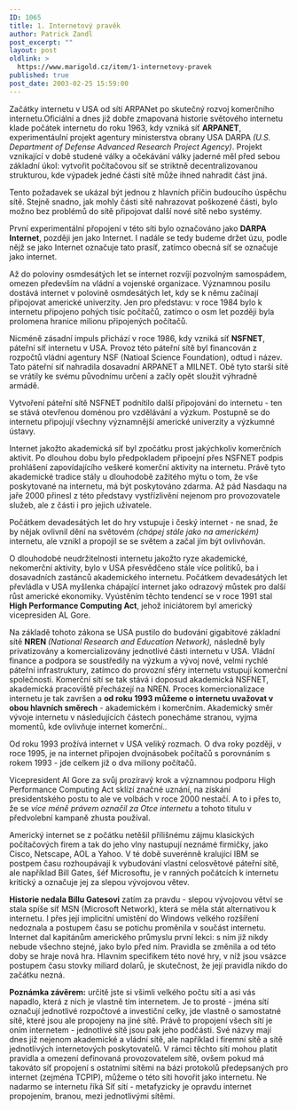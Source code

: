 ```yaml
---
ID: 1065
title: 1. Internetový pravěk
author: Patrick Zandl
post_excerpt: ""
layout: post
oldlink: >
  https://www.marigold.cz/item/1-internetovy-pravek
published: true
post_date: 2003-02-25 15:59:00
---
```

Začátky internetu v USA od sítí ARPANet po skutečný rozvoj komerčního internetu.<!--more-->Oficiální a dnes již dobře zmapovaná historie světového internetu klade počátek internetu do roku 1963, kdy vzniká síť <STRONG>ARPANET</STRONG>, experimentáulní projekt agentury ministerstva obrany USA DARPA <EM>(U.S. Department of Defense Advanced Research Project Agency)</EM>. Projekt vznikající v době studené války a očekávání války jaderné měl před sebou základní úkol: vytvořit počítačovou síť se striktně decentralizovanou strukturou, kde výpadek jedné části sítě může ihned nahradit část jiná. 
<p>
Tento požadavek se ukázal být jednou z hlavních příčin budoucího úspěchu sítě. Stejně snadno, jak mohly části sítě nahrazovat poškozené části, bylo možno bez problémů do sítě připojovat další nové sítě nebo systémy. 
<p>
První experimentální přopojení v této síti bylo označováno jako <STRONG>DARPA Internet</STRONG>, později jen jako Internet. I nadále se tedy budeme držet úzu, podle nějž se jako Internet označuje tato prasíť, zatímco obecná síť se označuje jako internet. 
<p>
Až do poloviny osmdesátých let se internet rozvíjí pozvolným samospádem, omezen především na vládní a vojenské organizace. Významnou posilu dostává internet v polovině osmdesátých let, kdy se k němu začínají připojovat americké univerzity. Jen pro představu: v roce 1984 bylo k internetu připojeno pohých tisíc počítačů, zatímco o osm let později byla prolomena hranice milionu připojených počítačů.
<p>
Nicméně zásadní impuls přichází v roce 1986, kdy vzniká síť <STRONG>NSFNET</STRONG>, páteřní síť internetu v USA. Provoz této páteřní sítě byl financován z rozpočtů vládní agentury NSF (Natioal Science Foundation), odtud i název. Tato páteřní síť nahradila dosavadní ARPANET a MILNET. Obě tyto starší sítě se vrátily ke svému původnímu určení a začly opět sloužit výhradně armádě. 
<p>
Vytvoření páteřní sítě NSFNET podnítilo další připojování do internetu - ten se stává otevřenou doménou pro vzdělávání a výzkum. Postupně se do internetu připojují všechny významnější americké univerzity a výzkumné ústavy. 
<p>
Internet jakožto akademická síť byl zpočátku prost jakýchkoliv komerčních aktivit. Po dlouhou dobu bylo předpokladem připoejní přes NSFNET podpis prohlášení zapovídajícího veškeré komerční aktivity na internetu. Právě tyto akademické tradice stály u dlouhodobě zažitého mýtu o tom, že vše poskytované na internetu, má být poskytováno zdarma. Až pád Nasdaqu na jaře 2000 přinesl z této představy vystřízlivění nejenom pro provozovatele služeb, ale z části i pro jejich uživatele. 
<p>
Počátkem devadesátých let do hry vstupuje i český internet - ne snad, že by nějak ovlivnil dění na světovém<EM> (chápej stále jako na americkém)</EM> internetu, ale vznikl a propojil se se světem a začal jím být ovlivňován. 
<p>
O dlouhodobé neudržitelnosti internetu jakožto ryze akademické, nekomerční aktivity, bylo v USA přesvědčeno stále více politiků, ba i dosavadních zastánců akademického internetu. Počátkem devadesátých let převládla v USA myšlenka chápající internet jako odrazový můstek pro další růst americké ekonomiky. Vyústěním těchto tendencí se v roce 1991 stal <STRONG>High Performance Computing Act</STRONG>, jehož iniciátorem byl americký vicepresiden AL Gore. 
<p>
Na základě tohoto zákona se USA pustilo do budování gigabitové základní sítě <STRONG>NREN </STRONG><EM>(National Research and Education Network),</EM> následně byly privatizovány a komercializovány jednotlivé části internetu v USA. Vládní finance a podpora se soustředily na výzkum a vývoj nové, velmi rychlé páteřní infrastruktury, zatímco do provozní sféry internetu vstupují komerční společnosti. Komerční sítí se tak stává i doposud akademická NSFNET, akademická pracoviště přecházejí na NREN. Proces komercionalizace internetu je tak završen a <STRONG>od roku 1993 můžeme o internetu uvažovat v obou hlavních směrech</STRONG> - akademickém i komerčním. Akademický směr vývoje internetu v následujících částech ponecháme stranou, vyjma momentů, kde ovlivňuje internet komerční.. 
<p>
Od roku 1993 prožívá internet v USA veliký rozmach. O dva roky později, v roce 1995, je na internet připojen dvojnásobek počítačů s porovnáním s rokem 1993 - jde celkem již o dva miliony počítačů. 
<p>
Vicepresident Al Gore za svůj prozíravý krok a významnou podporu High Performance Computing Act sklízí značné uznání, na získání presidentského postu to ale ve volbách v roce 2000 nestačí. A to i přes to, že se <EM>více méně právem označil za Otce internetu</EM> a tohoto titulu v předvolební kampaně zhusta používal. 
<p>
Americký internet se z počátku netěšil přílišnému zájmu klasických počítačových firem a tak do jeho vlny nastupují neznámé firmičky, jako Cisco, Netscape, AOL a Yahoo. V té době suverénně kralující IBM se postpem času rozhoupávají k vybudování vlastní celosvětové páteřní sítě, ale například Bill Gates, šéf Microsoftu, je v ranných počátcích k internetu kritický a označuje jej za slepou vývojovou větev. 
<p>
<STRONG>Historie nedala Billu Gatesovi</STRONG> zatím za pravdu - slepou vývojovou větví se stala spíše síť MSN (Microsoft Network), která se měla stát alternativou k internetu. I přes její implicitní umístění do Windows velkého rozšíření nedoznala a postupem času se potichu proměnila v součást internetu. Internet dal kapitánům amerického průmyslu první lekci: s ním již nikdy nebude všechno stejné, jako bylo před ním. Pravidla se změnila a od této doby se hraje nová hra. Hlavním specifikem této nové hry, v níž jsou vsázce postupem času stovky miliard dolarů, je skutečnost, že její pravidla nikdo do začátku nezná. 
<p>
<STRONG>Poznámka závěrem:</STRONG> určitě jste si všimli velkého počtu sítí a asi vás napadlo, která z nich je vlastně tím internetem. Je to prosté - jména sítí označují jednotlivé rozpočtové a investiční celky, jde vlastně o samostatné sítě, které jsou ale propojeny na jiné sítě. Právě to propojení všech sítí je oním internetem - jednotlivé sítě jsou pak jeho podčásti. Své názvy mají dnes již nejenom akademické a vládní sítě, ale například i firemní sítě a sítě jednotlivých internetových poskytovatelů. V rámci těchto sítí mohou platit pravidla a omezení definovaná provozovatelem sítě, ovšem pokud má takováto síť propojení s ostatními sítěmi na bázi protokolů předepsaných pro internet (zejména TCPIP), můžeme o této síti hovořit jako internetu. Ne nadarmo se internetu říká Síť sítí - metafyzicky je opravdu internet propojením, branou, mezi jednotlivými sítěmi. </p>
